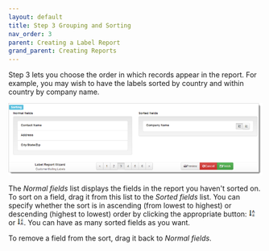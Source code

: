 ```yaml
---
layout: default
title: Step 3 Grouping and Sorting
nav_order: 3
parent: Creating a Label Report
grand_parent: Creating Reports
---
```

Step 3 lets you choose the order in which records appear in the report. For example, you may wish to have the labels sorted by country and within country by company name.

![](/assets/images/labelwizard3.png)

The *Normal fields* list displays the fields in the report you haven't sorted on. To sort on a field, drag it from this list to the *Sorted fields* list. You can specify whether the sort is in ascending (from lowest to highest) or descending (highest to lowest) order by clicking the appropriate button: ![](/assets/images/sortasc.png) or ![](/assets/images/sortdesc.png). You can have as many sorted fields as you want.

To remove a field from the sort, drag it back to *Normal fields*.